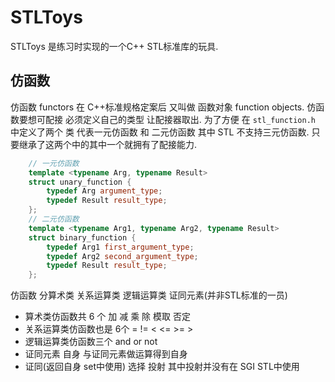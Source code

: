 # STLToys
STLToys 是练习时实现的一个C++ STL标准库的玩具.

## 仿函数
仿函数 functors 在 C++标准规格定案后 又叫做 函数对象 function objects.
仿函数要想可配接 必须定义自己的类型 让配接器取出. 为了方便 在 `stl_function.h` 中定义了两个 类 代表一元仿函数 和 二元仿函数 其中 STL 不支持三元仿函数. 只要继承了这两个中的其中一个就拥有了配接能力.
```c++
    // 一元仿函数
    template <typename Arg, typename Result>
    struct unary_function {
        typedef Arg argument_type;
        typedef Result result_type;
    };
    // 二元仿函数
    template <typename Arg1, typename Arg2, typename Result>
    struct binary_function {
        typedef Arg1 first_argument_type;
        typedef Arg2 second_argument_type;
        typedef Result result_type;
    };
```
仿函数 分算术类 关系运算类 逻辑运算类 证同元素(并非STL标准的一员)

* 算术类仿函数共 6 个 加 减 乘 除 模取 否定
* 关系运算类仿函数也是 6个 = != < <= >= >
* 逻辑运算类仿函数三个 and or not
* 证同元素 自身 与证同元素做运算得到自身 
* 证同(返回自身 set中使用) 选择 投射 其中投射并没有在 SGI STL中使用


